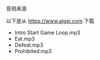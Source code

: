 

音频来源

以下是从 https://www.aigei.com 下载
- Intro Start Game Loop.mp3
- Eat.mp3
- Defeat.mp3
- Prohibited.mp3